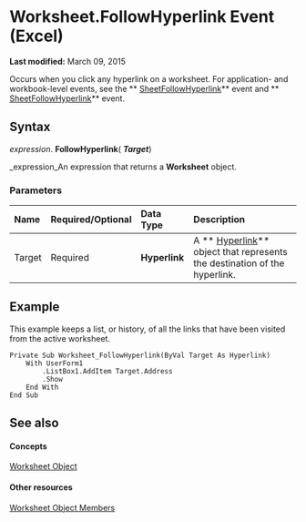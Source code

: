 
# Worksheet.FollowHyperlink Event (Excel)

 **Last modified:** March 09, 2015

Occurs when you click any hyperlink on a worksheet. For application- and workbook-level events, see the  ** [SheetFollowHyperlink](656e0ec6-64ea-1685-f088-a7e30bfaef38.md)** event and ** [SheetFollowHyperlink](be29df8c-4e8e-f719-ae1d-f91a11b89491.md)** event.

## Syntax

 _expression_. **FollowHyperlink**( **_Target_**)

 _expression_An expression that returns a  **Worksheet** object.


### Parameters



|**Name**|**Required/Optional**|**Data Type**|**Description**|
|:-----|:-----|:-----|:-----|
|Target|Required| **Hyperlink**|A  ** [Hyperlink](8bdd2c2f-e6eb-a2f2-78c8-b597aa80ec05.md)** object that represents the destination of the hyperlink.|

## Example

This example keeps a list, or history, of all the links that have been visited from the active worksheet.


```
Private Sub Worksheet_FollowHyperlink(ByVal Target As Hyperlink) 
    With UserForm1 
        .ListBox1.AddItem Target.Address 
        .Show 
    End With 
End Sub
```


## See also


#### Concepts


 [Worksheet Object](182b705e-854a-81cc-a4b0-59b942de55ae.md)
#### Other resources


 [Worksheet Object Members](f8c1afea-1a1c-f5e4-37e3-52c434c8c157.md)
